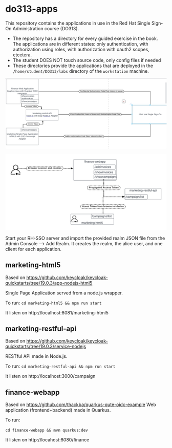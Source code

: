 # do313-apps
This repository contains the applications in use in the Red Hat Single Sign-On Administration course (DO313).
* The repository has a directory for every guided exercise in the book. The applications are in different states: only authentication, with authorization using roles, with authorization with oauth2 scopes, etcetera.
* The student DOES NOT touch source code, only config files if needed
* These directories provide the applications that are deployed in the `/home/student/DO313/labs` directory of the `workstation` machine.

![OIDC architecture 1](do313-apps.png "Title")


![OIDC architecture 2](do313-apps-2.png "Title")

Start your RH-SSO server and import the provided realm JSON file from the Admin Console --> Add Realm.
It creates the realm, the alice user, and one client for each application.

 marketing-html5
 -----------------

 Based on https://github.com/keycloak/keycloak-quickstarts/tree/19.0.3/app-nodejs-html5

 Single Page Application served from a node.js wrapper.

To run:
 `cd marketing-html5 && npm run start`

It listen on http://localhost:8081/marketing-html5

marketing-restful-api
---------------------
Based on https://github.com/keycloak/keycloak-quickstarts/tree/19.0.3/service-nodejs

RESTful API made in Node.js.

To run:
`cd marketing-restful-api && npm run start`

It listen on http://localhost:3000/campaign


finance-webapp
--------------
Based on https://github.com/thackba/quarkus-qute-oidc-example
Web application (frontend+backend) made in Quarkus.

To run:

`cd finance-webapp && mvn quarkus:dev`

It listen on http://locahost:8080/finance


